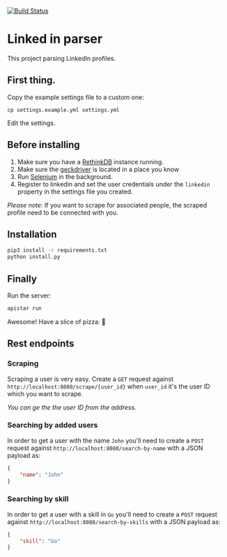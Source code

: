 [![Build Status](https://travis-ci.org/RoySegall/linkedin-python-parser.svg?branch=master)](https://travis-ci.org/RoySegall/linkedin-python-parser)

# Linked in parser

This project parsing LinkedIn profiles.

## First thing.
Copy the example settings file to a custom one:

`cp settings.example.yml settings.yml`

Edit the settings.

## Before installing

1. Make sure you have a [RethinkDB](https://www.rethinkdb.com) instance
running.
2. Make sure the [geckdriver](https://github.com/mozilla/geckodriver)
is located in a place you know
3. Run [Selenium](http://www.seleniumhq.org/) in the background.
4. Register to linkedin and set the user credentials under the
`linkedin` property in the settings file you created.

*Please note*: If you want to scrape for associated people, the scraped
profile need to be connected with you.

## Installation
```bash
pip3 install -r requirements.txt
python install.py
```

## Finally
Run the server:
```bash
apistar run
```

Awesome! Have a slice of pizza: :pizza:

## Rest endpoints

### Scraping
Scraping a user is very easy. Create a `GET` request against
`http://localhost:8080/scrape/{user_id}` when `user_id` it's the user
ID which you want to scrape.

*You can ge the the user ID from the address.*

### Searching by added users
In order to get a user with the name `John` you'll need to create a
`POST` request against `http://localhost:8080/search-by-name` with a
JSON payload as:
```json
{
    "name": "John"
}
```

### Searching by skill
In order to get a user with a skill in `Go` you'll need to create a
`POST` request against `http://localhost:8080/search-by-skills` with a
JSON payload as:
```json
{
    "skill": "Go"
}
```
